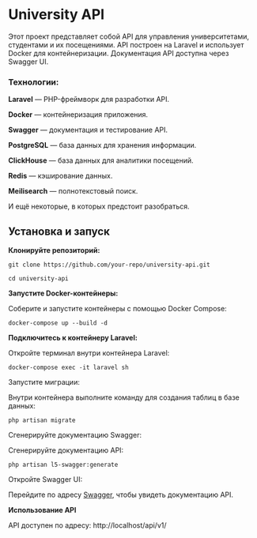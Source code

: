 # **University API**

Этот проект представляет собой API для управления университетами, студентами и их посещениями. API построен на Laravel и использует Docker для контейнеризации. Документация API доступна через Swagger UI.

### Технологии:

**Laravel** — PHP-фреймворк для разработки API.

**Docker** — контейнеризация приложения.

**Swagger** — документация и тестирование API.

**PostgreSQL** — база данных для хранения информации.

**ClickHouse** — база данных для аналитики посещений.

**Redis** — кэширование данных.

**Meilisearch** — полнотекстовый поиск.

И ещё некоторые, в которых предстоит разобраться.


## Установка и запуск

**Клонируйте репозиторий:**

`git clone https://github.com/your-repo/university-api.git`

`cd university-api`

**Запустите Docker-контейнеры:**

Соберите и запустите контейнеры с помощью Docker Compose:

`docker-compose up --build -d`

**Подключитесь к контейнеру Laravel:**

Откройте терминал внутри контейнера Laravel:

`docker-compose exec -it laravel sh`

Запустите миграции:

Внутри контейнера выполните команду для создания таблиц в базе данных:

`php artisan migrate`


Сгенерируйте документацию Swagger:

Сгенерируйте документацию API:

`php artisan l5-swagger:generate`

Откройте Swagger UI:

Перейдите по адресу [Swagger](http://localhost:8080), чтобы увидеть документацию API.

**Использование API**

API доступен по адресу: http://localhost/api/v1/